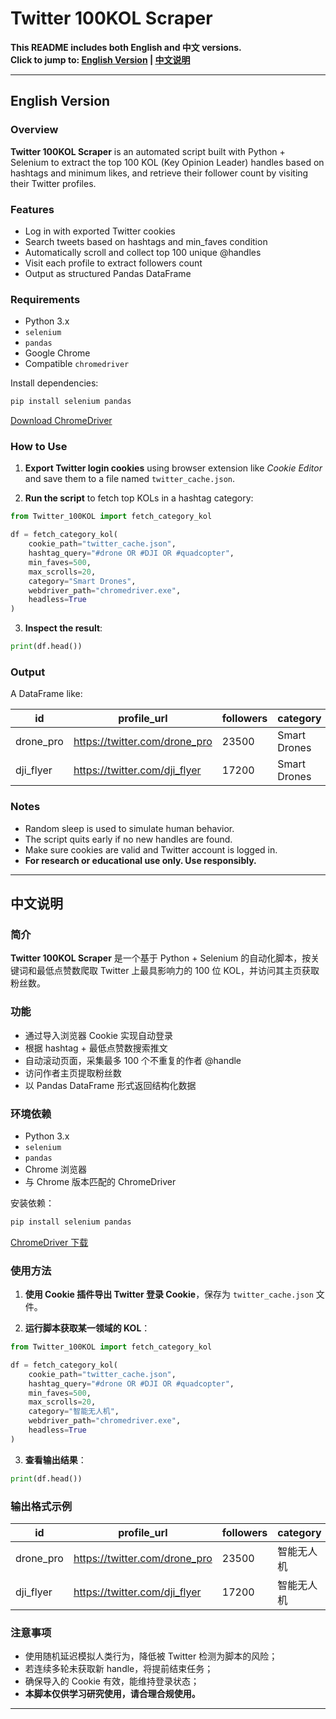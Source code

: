 # Twitter 100KOL Scraper

**This README includes both English and 中文 versions.**  
**Click to jump to: [English Version](#english-version) | [中文说明](#中文说明)**

---

## English Version

### Overview

**Twitter 100KOL Scraper** is an automated script built with Python + Selenium to extract the top 100 KOL (Key Opinion Leader) handles based on hashtags and minimum likes, and retrieve their follower count by visiting their Twitter profiles.

### Features

- Log in with exported Twitter cookies
- Search tweets based on hashtags and min_faves condition
- Automatically scroll and collect top 100 unique @handles
- Visit each profile to extract followers count
- Output as structured Pandas DataFrame

### Requirements

- Python 3.x
- `selenium`
- `pandas`
- Google Chrome
- Compatible `chromedriver`

Install dependencies:

```bash
pip install selenium pandas
```

[Download ChromeDriver](https://googlechromelabs.github.io/chrome-for-testing/)

### How to Use

1. **Export Twitter login cookies** using browser extension like *Cookie Editor* and save them to a file named `twitter_cache.json`.

2. **Run the script** to fetch top KOLs in a hashtag category:

```python
from Twitter_100KOL import fetch_category_kol

df = fetch_category_kol(
    cookie_path="twitter_cache.json",
    hashtag_query="#drone OR #DJI OR #quadcopter",
    min_faves=500,
    max_scrolls=20,
    category="Smart Drones",
    webdriver_path="chromedriver.exe",
    headless=True
)
```

3. **Inspect the result**:

```python
print(df.head())
```

### Output

A DataFrame like:

| id         | profile_url                   | followers | category      |
|------------|-------------------------------|-----------|----------------|
| drone_pro  | https://twitter.com/drone_pro | 23500     | Smart Drones   |
| dji_flyer  | https://twitter.com/dji_flyer | 17200     | Smart Drones   |

### Notes

- Random sleep is used to simulate human behavior.
- The script quits early if no new handles are found.
- Make sure cookies are valid and Twitter account is logged in.
- **For research or educational use only. Use responsibly.**

---

## 中文说明

### 简介

**Twitter 100KOL Scraper** 是一个基于 Python + Selenium 的自动化脚本，按关键词和最低点赞数爬取 Twitter 上最具影响力的 100 位 KOL，并访问其主页获取粉丝数。

### 功能

- 通过导入浏览器 Cookie 实现自动登录
- 根据 hashtag + 最低点赞数搜索推文
- 自动滚动页面，采集最多 100 个不重复的作者 @handle
- 访问作者主页提取粉丝数
- 以 Pandas DataFrame 形式返回结构化数据

### 环境依赖

- Python 3.x
- `selenium`
- `pandas`
- Chrome 浏览器
- 与 Chrome 版本匹配的 ChromeDriver

安装依赖：

```bash
pip install selenium pandas
```

[ChromeDriver 下载](https://googlechromelabs.github.io/chrome-for-testing/)

### 使用方法

1. **使用 Cookie 插件导出 Twitter 登录 Cookie**，保存为 `twitter_cache.json` 文件。

2. **运行脚本获取某一领域的 KOL**：

```python
from Twitter_100KOL import fetch_category_kol

df = fetch_category_kol(
    cookie_path="twitter_cache.json",
    hashtag_query="#drone OR #DJI OR #quadcopter",
    min_faves=500,
    max_scrolls=20,
    category="智能无人机",
    webdriver_path="chromedriver.exe",
    headless=True
)
```

3. **查看输出结果**：

```python
print(df.head())
```

### 输出格式示例

| id         | profile_url                   | followers | category    |
|------------|-------------------------------|-----------|-------------|
| drone_pro  | https://twitter.com/drone_pro | 23500     | 智能无人机 |
| dji_flyer  | https://twitter.com/dji_flyer | 17200     | 智能无人机 |

### 注意事项

- 使用随机延迟模拟人类行为，降低被 Twitter 检测为脚本的风险；
- 若连续多轮未获取新 handle，将提前结束任务；
- 确保导入的 Cookie 有效，能维持登录状态；
- **本脚本仅供学习研究使用，请合理合规使用。**

---
